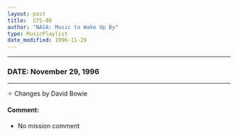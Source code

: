 ```yaml
---
layout: post
title:  STS-80
author: "NASA: Music to Wake Up By"
type: MusicPlaylist
date_modified: 1996-11-29
---
```


----
### DATE: November 29, 1996
----
✧ Changes by David Bowie

#### Comment:
* No mission comment
